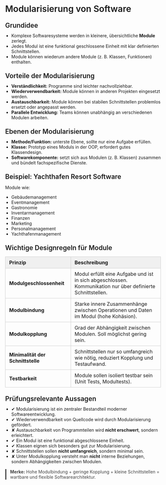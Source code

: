 <!DOCTYPE html>
<html lang="de">
<head>
<meta charset="UTF-8">
<style>
h1, h2, h3 {
  font-weight: 600;
  margin-top: 24px;
  margin-bottom: 12px;
}
ul {
  margin: 10px 0;
  padding-left: 20px;
}
code {
  background: #f4f4f4;
  padding: 2px 6px;
  border-radius: 4px;
}
blockquote {
  border-left: 4px solid #555;
  padding-left: 12px;
  color: #444;
  margin: 16px 0;
}
table {
  border-collapse: collapse;
  width: 100%;
  margin: 16px 0;
}
th, td {
  border: 1px solid #ccc;
  padding: 8px 12px;
  text-align: left;
}
th {
  background: #f0f0f0;
}
</style>
</head>
<body>

<h1>Modularisierung von Software</h1>

<h2>Grundidee</h2>
<ul>
  <li>Komplexe Softwaresysteme werden in kleinere, übersichtliche <b>Module</b> zerlegt.</li>
  <li>Jedes Modul ist eine funktional geschlossene Einheit mit klar definierten Schnittstellen.</li>
  <li>Module können wiederum andere Module (z. B. Klassen, Funktionen) enthalten.</li>
</ul>

<h2>Vorteile der Modularisierung</h2>
<ul>
  <li><b>Verständlichkeit:</b> Programme sind leichter nachvollziehbar.</li>
  <li><b>Wiederverwendbarkeit:</b> Module können in anderen Projekten eingesetzt werden.</li>
  <li><b>Austauschbarkeit:</b> Module können bei stabilen Schnittstellen problemlos ersetzt oder angepasst werden.</li>
  <li><b>Parallele Entwicklung:</b> Teams können unabhängig an verschiedenen Modulen arbeiten.</li>
</ul>

<h2>Ebenen der Modularisierung</h2>
<ul>
  <li><b>Methode/Funktion:</b> unterste Ebene, sollte nur eine Aufgabe erfüllen.</li>
  <li><b>Klasse:</b> Prototyp eines Moduls in der OOP, erfordert gutes Klassendesign.</li>
  <li><b>Softwarekomponente:</b> setzt sich aus Modulen (z. B. Klassen) zusammen und bündelt fachspezifische Dienste.</li>
</ul>

<h2>Beispiel: Yachthafen Resort Software</h2>
<p>Module wie:</p>
<ul>
  <li>Gebäudemanagement</li>
  <li>Eventmanagement</li>
  <li>Gastronomie</li>
  <li>Inventarmanagement</li>
  <li>Finanzen</li>
  <li>Marketing</li>
  <li>Personalmanagement</li>
  <li>Yachthafenmanagement</li>
</ul>

<h2>Wichtige Designregeln für Module</h2>

<table>
  <tr>
    <th>Prinzip</th>
    <th>Beschreibung</th>
  </tr>
  <tr>
    <td><b>Modulgeschlossenheit</b></td>
    <td>Modul erfüllt eine Aufgabe und ist in sich abgeschlossen. Kommunikation nur über definierte Schnittstellen.</td>
  </tr>
  <tr>
    <td><b>Modulbindung</b></td>
    <td>Starke innere Zusammenhänge zwischen Operationen und Daten im Modul (hohe Kohäsion).</td>
  </tr>
  <tr>
    <td><b>Modulkopplung</b></td>
    <td>Grad der Abhängigkeit zwischen Modulen. Soll möglichst gering sein.</td>
  </tr>
  <tr>
    <td><b>Minimalität der Schnittstelle</b></td>
    <td>Schnittstellen nur so umfangreich wie nötig, reduziert Kopplung und Testaufwand.</td>
  </tr>
  <tr>
    <td><b>Testbarkeit</b></td>
    <td>Module sollen isoliert testbar sein (Unit Tests, Modultests).</td>
  </tr>
</table>

<h2>Prüfungsrelevante Aussagen</h2>
<ul>
  <li>✔ Modularisierung ist ein zentraler Bestandteil moderner Softwareentwicklung.</li>
  <li>✔ Wiederverwendbarkeit von Quellcode wird durch Modularisierung gefördert.</li>
  <li>✘ Austauschbarkeit von Programmteilen wird <b>nicht erschwert</b>, sondern erleichtert.</li>
  <li>✔ Ein Modul ist eine funktional abgeschlossene Einheit.</li>
  <li>✔ Klassen eignen sich besonders gut zur Modularisierung.</li>
  <li>✘ Schnittstellen sollen <b>nicht umfangreich</b>, sondern minimal sein.</li>
  <li>✘ Unter Modulkopplung versteht man <b>nicht</b> interne Beziehungen, sondern Abhängigkeiten zwischen Modulen.</li>
</ul>

<blockquote>
<b>Merke:</b> Hohe Modulbindung + geringe Kopplung + kleine Schnittstellen = wartbare und flexible Softwarearchitektur.
</blockquote>

</body>
</html>
